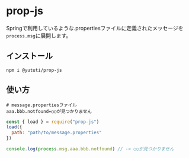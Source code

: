 # prop-js

Springで利用しているような.propertiesファイルに定義されたメッセージを`process.msg`に展開します。

## インストール

```
npm i @yututi/prop-js
```

## 使い方

```properties
# message.propertiesファイル
aaa.bbb.notfound=○○が見つかりません
```

```js
const { load } = require("prop-js")
load({
  path: "path/to/message.properties"
})

console.log(process.msg.aaa.bbb.notfound) // -> ○○が見つかりません
```
